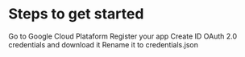 

# Steps to get started

Go to Google Cloud Plataform
Register your app
Create ID OAuth 2.0 credentials and download it
Rename it to credentials.json